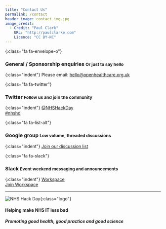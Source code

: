 ```yaml
---
title: "Contact Us"
permalink: /contact
header_image: contact_img.jpg
image_credit: 
  - Credit: "Paul Clark"
    URL: "http://paulclarke.com"
    Licence: "CC BY-NC"
---
```


{:class="fa fa-envelope-o"}
### General / Sponsorship enquiries <small>Or just to say hello</small>

{:class="indent"}
Please email: [hello@openhealthcare.org.uk](hello@openhealthcare.org.uk)

{:class="fa fa-twitter"}
### Twitter <small>Follow us and join the community</small>

{:class="indent"}
[@NHSHackDay](https://twitter.com/nhshackday)  
[#nhshd](https://twitter.com/search?q=%23nhshd)

{:class="fa fa-list-alt"}
### Google group <small>Low volume, threaded discussions</small>

{:class="indent"}
[Join our discussion list](https://groups.google.com/forum/#!forum/nhshackday)

{:class="fa fa-slack"}
### Slack <small>Event weekend messaging and announcements</small>

{:class="indent"}
[Workspace](https://nhshd.slack.com/)  
[Join Workspace](https://nhshackday.herokuapp.com)

---

![NHS Hack Day](images/header-logo.png){:class="logo"}
#### Helping make NHS IT less bad
##### Promoting good health, good practice and good science